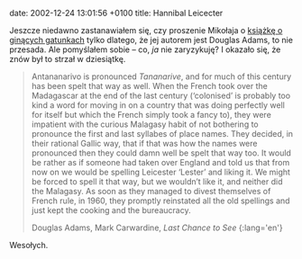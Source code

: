 date: 2002-12-24 13:01:56 +0100
title: Hannibal Leicecter

Jeszcze niedawno zastanawiałem się, czy proszenie Mikołaja o [książkę o ginących gatunkach](http://www.amazon.com/exec/obidos/ASIN/0345371984/ 'Last Chance to See') tylko dlatego, że jej autorem jest Douglas Adams, to nie przesada. Ale pomyślałem sobie – co, _ja_ nie zaryzykuję? I okazało się, że znów był to strzał w dziesiątkę.

> Antananarivo is pronounced _Tananarive_, and for much of this century has been spelt that way as well. When the French took over the Madagascar at the end of the last century (‘colonised’ is probably too kind a word for moving in on a country that was doing perfectly well for itself but which the French simply took a fancy to), they were impatient with the curious Malagasy habit of not bothering to pronounce the first and last syllabes of place names. They decided, in their rational Gallic way, that if that was how the names were pronounced then they could damn well be spelt that way too. It would be rather as if someone had taken over England and told us that from now on we would be spelling Leicester ‘Lester’ and liking it. We might be forced to spell it that way, but we wouldn’t like it, and neither did the Malagasy. As soon as they managed to divest themselves of French rule, in 1960, they promptly reinstated all the old spellings and just kept the cooking and the bureaucracy.
>
> Douglas Adams, Mark Carwardine, <cite>Last Chance to See</cite>
{:lang='en'}

Wesołych.
